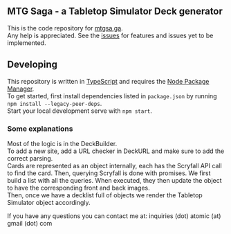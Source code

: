 ## MTG Saga - a Tabletop Simulator Deck generator
This is the code repository for [mtgsa.ga](https://mtgsa.ga).  
Any help is appreciated. See the [issues](https://github.com/antonsteenvoorden/mtg-saga/issues) for features and issues yet to be implemented. 

## Developing
This repository is written in [TypeScript](https://www.typescriptlang.org/) and requires the [Node Package Manager](https://www.npmjs.com/).  
To get started, first install dependencies listed in `package.json` by running `npm install --legacy-peer-deps`.  
Start your local development serve with `npm start`.

### Some explanations
Most of the logic is in the DeckBuilder.  
To add a new site, add a URL checker in DeckURL and make sure to add the correct parsing.  
Cards are represented as an object internally, each has the Scryfall API call to find the card.
Then, querying Scryfall is done with promises. We first build a list with all the queries. When executed, they then update the object to have the corresponding front and back images.  
Then, once we have a decklist full of objects we render the Tabletop Simulator object accordingly.

If you have any questions you can contact me at: inquiries (dot) atomic (at) gmail (dot) com 
